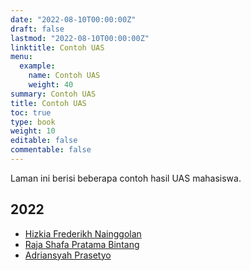 ```yaml
---
date: "2022-08-10T00:00:00Z"
draft: false
lastmod: "2022-08-10T00:00:00Z"
linktitle: Contoh UAS
menu:
  example:
    name: Contoh UAS
    weight: 40
summary: Contoh UAS
title: Contoh UAS
toc: true
type: book
weight: 10
editable: false
commentable: false
---
```


Laman ini berisi beberapa contoh hasil UAS mahasiswa.

## 2022

- [Hizkia Frederikh Nainggolan](https://hizkiafree.github.io/)
- [Raja Shafa Pratama Bintang](https://rajashafa.github.io/)
- [Adriansyah Prasetyo](https://adrianpras.github.io/)